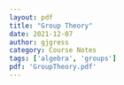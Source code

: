 ```yaml
---
layout: pdf
title: "Group Theory"
date: 2021-12-07
author: gjgress
category: Course Notes
tags: ['algebra', 'groups']
pdf: 'GroupTheory.pdf'
---
```


